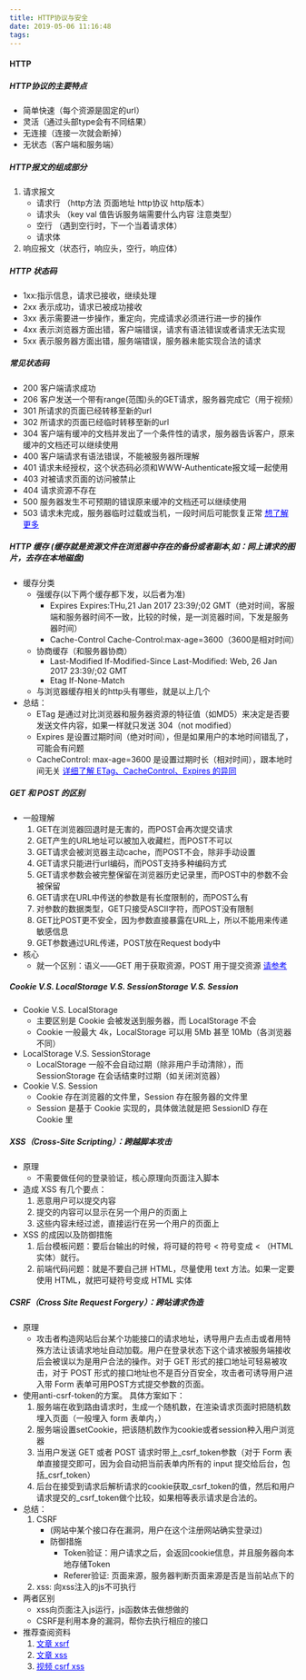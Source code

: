 ```yaml
---
title: HTTP协议与安全
date: 2019-05-06 11:16:48
tags:
---
```


#### HTTP
##### HTTP协议的主要特点
* 简单快速（每个资源是固定的url） 
* 灵活（通过头部type会有不同结果） 
* 无连接（连接一次就会断掉） 
* 无状态（客户端和服务端）
    
##### HTTP报文的组成部分
1. 请求报文
    * 请求行 （http方法 页面地址 http协议 http版本）
    * 请求头 （key val 值告诉服务端需要什么内容 注意类型）
    * 空行   （遇到空行时，下一个当着请求体）
    * 请求体
2. 响应报文（状态行，响应头，空行，响应体） 

##### HTTP 状态码
* 1xx:指示信息，请求已接收，继续处理
* 2xx 表示成功，请求已被成功接收
* 3xx 表示需要进一步操作，重定向，完成请求必须进行进一步的操作
* 4xx 表示浏览器方面出错，客户端错误，请求有语法错误或者请求无法实现
* 5xx 表示服务器方面出错，服务端错误，服务器未能实现合法的请求

##### 常见状态码
* 200 客户端请求成功
* 206 客户发送一个带有range(范围)头的GET请求，服务器完成它（用于视频）    
* 301 所请求的页面已经转移至新的url
* 302 所请求的页面已经临时转移至新的url
* 304 客户端有缓冲的文档并发出了一个条件性的请求，服务器告诉客户，原来缓冲的文档还可以继续使用
* 400 客户端请求有语法错误，不能被服务器所理解
* 401 请求未经授权，这个状态码必须和WWW-Authenticate报文域一起使用 
* 403 对被请求页面的访问被禁止
* 404 请求资源不存在
* 500 服务器发生不可预期的错误原来缓冲的文档还可以继续使用
* 503 请求未完成，服务器临时过载或当机，一段时间后可能恢复正常
<a href="http://www.runoob.com/http/http-status-codes.html" style="color: blue;">想了解更多</a> 

##### HTTP 缓存 (缓存就是资源文件在浏览器中存在的备份或者副本,如：网上请求的图片，去存在本地磁盘)
* 缓存分类
    * 强缓存(以下两个缓存都下发，以后者为准)
        * Expires Expires:THu,21 Jan 2017 23:39/;02 GMT（绝对时间，客服端和服务器时间不一致，比较的时候，是一浏览器时间，下发是服务器时间）
        * Cache-Control Cache-Control:max-age=3600（3600是相对时间）
    * 协商缓存（和服务器协商）
        * Last-Modified If-Modified-Since Last-Modified: Web, 26 Jan 2017 23:39/;02 GMT
        * Etag If-None-Match
    * 与浏览器缓存相关的http头有哪些，就是以上几个
* 总结：
    * ETag 是通过对比浏览器和服务器资源的特征值（如MD5）来决定是否要发送文件内容，如果一样就只发送 304（not modified）
    * Expires 是设置过期时间（绝对时间），但是如果用户的本地时间错乱了，可能会有问题
    * CacheControl: max-age=3600 是设置过期时长（相对时间），跟本地时间无关
<a href="https://imweb.io/topic/5795dcb6fb312541492eda8c" style="color: blue;">详细了解 ETag、CacheControl、Expires 的异同</a>

##### GET 和 POST 的区别
* 一般理解
    1. GET在浏览器回退时是无害的，而POST会再次提交请求
    2. GET产生的URL地址可以被加入收藏栏，而POST不可以
    3. GET请求会被浏览器主动cache，而POST不会，除非手动设置
    4. GET请求只能进行url编码，而POST支持多种编码方式
    5. GET请求参数会被完整保留在浏览器历史记录里，而POST中的参数不会被保留
    6. GET请求在URL中传送的参数是有长度限制的，而POST么有
    7. 对参数的数据类型，GET只接受ASCII字符，而POST没有限制
    8. GET比POST更不安全，因为参数直接暴露在URL上，所以不能用来传递敏感信息
    9. GET参数通过URL传递，POST放在Request body中
* 核心
    * 就一个区别：语义——GET 用于获取资源，POST 用于提交资源
<a href="https://zhuanlan.zhihu.com/p/22536382" style="color: blue;"> 请参考 </a>

##### Cookie V.S. LocalStorage V.S. SessionStorage V.S. Session
* Cookie V.S. LocalStorage
    * 主要区别是 Cookie 会被发送到服务器，而 LocalStorage 不会
    * Cookie 一般最大 4k，LocalStorage 可以用 5Mb 甚至 10Mb（各浏览器不同）
* LocalStorage V.S. SessionStorage
    * LocalStorage 一般不会自动过期（除非用户手动清除），而 SessionStorage 在会话结束时过期（如关闭浏览器）
* Cookie V.S. Session
    * Cookie 存在浏览器的文件里，Session 存在服务器的文件里
    * Session 是基于 Cookie 实现的，具体做法就是把 SessionID 存在 Cookie 里

##### XSS（Cross-Site Scripting）：跨越脚本攻击
* 原理
    * 不需要做任何的登录验证，核心原理向页面注入脚本
* 造成 XSS 有几个要点：
    1. 恶意用户可以提交内容
    2. 提交的内容可以显示在另一个用户的页面上
    3. 这些内容未经过滤，直接运行在另一个用户的页面上
* XSS 的成因以及防御措施
    1. 后台模板问题：要后台输出的时候，将可疑的符号 < 符号变成 &lt; （HTML实体）就行。
    2. 前端代码问题：就是不要自己拼 HTML，尽量使用 text 方法。如果一定要使用 HTML，就把可疑符号变成 HTML 实体

##### CSRF（Cross Site Request Forgery）：跨站请求伪造
* 原理
    * 攻击者构造网站后台某个功能接口的请求地址，诱导用户去点击或者用特殊方法让该请求地址自动加载。用户在登录状态下这个请求被服务端接收后会被误以为是用户合法的操作。对于 GET 形式的接口地址可轻易被攻击，对于 POST 形式的接口地址也不是百分百安全，攻击者可诱导用户进入带 Form 表单可用POST方式提交参数的页面。
* 使用anti-csrf-token的方案。 具体方案如下：
    1. 服务端在收到路由请求时，生成一个随机数，在渲染请求页面时把随机数埋入页面（一般埋入 form 表单内，<input type='hidden' name='_csrf_token' value='xxxx'>）
    2. 服务端设置setCookie，把该随机数作为cookie或者session种入用户浏览器
    3. 当用户发送 GET 或者 POST 请求时带上_csrf_token参数（对于 Form 表单直接提交即可，因为会自动把当前表单内所有的 input 提交给后台，包括_csrf_token）
    4. 后台在接受到请求后解析请求的cookie获取_csrf_token的值，然后和用户请求提交的_csrf_token做个比较，如果相等表示请求是合法的。
* 总结：
    1. CSRF
        * (网站中某个接口存在漏洞，用户在这个注册网站确实登录过) 
        * 防御措施 
            * Token验证：用户请求之后，会返回cookie信息，并且服务器向本地存储Token
            * Referer验证: 页面来源，服务器判断页面来源是否是当前站点下的
    2. xss: 向xss注入的js不可执行  
* 两者区别
    * xss向页面注入js运行，js函数体去做想做的
    * CSRF是利用本身的漏洞，帮你去执行相应的接口
* 推荐查阅资料
    1. <a href="https://zhuanlan.zhihu.com/p/22521378" style="color: blue;"> 文章 xsrf </a>
    2. <a href="https://zhuanlan.zhihu.com/p/22500730" style="color: blue;"> 文章 xss </a>
    3. <a href="http://www.imooc.com/learn/812" style="color: blue;"> 视频 csrf xss </a>

 

